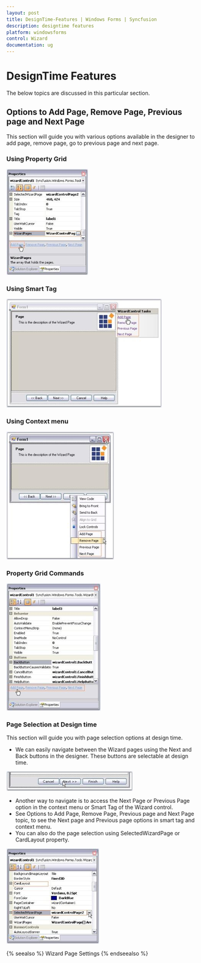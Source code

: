```yaml
---
layout: post
title: DesignTime-Features | Windows Forms | Syncfusion
description: designtime features
platform: windowsforms
control: Wizard
documentation: ug
---
```


# DesignTime Features

The below topics are discussed in this particular section.

## Options to Add Page, Remove Page, Previous page and Next Page

This section will guide you with various options available in the designer to add page, remove page, go to previous page and next page.

### Using Property Grid

![](Wizard-Package_images/Wizard-Package_img29.jpeg)



### Using Smart Tag

![](Wizard-Package_images/Wizard-Package_img30.jpeg)



### Using Context menu

![](Wizard-Package_images/Wizard-Package_img31.jpeg)



### Property Grid Commands

![](Wizard-Package_images/Wizard-Package_img32.jpeg)



### Page Selection at Design time

This section will guide you with page selection options at design time.

* We can easily navigate between the Wizard pages using the Next and Back buttons in the designer. These buttons are selectable at design time. 

![](Wizard-Package_images/Wizard-Package_img33.jpeg)



* Another way to navigate is to access the Next Page or Previous Page option in the context menu or Smart Tag of the Wizard control.
* See Options to Add Page, Remove Page, Previous page and Next Page topic, to see the Next page and Previous page options in smart tag and context menu.
* You can also do the page selection using SelectedWizardPage or CardLayout property.

![](Wizard-Package_images/Wizard-Package_img34.jpeg)



{% seealso %}
Wizard Page Settings
{% endseealso %}



